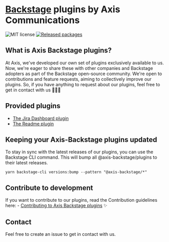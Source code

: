 # [Backstage](https://backstage.io) plugins by Axis Communications

![MIT license](https://img.shields.io/github/license/AxisCommunications/backstage-plugins)
[![Released packages](https://img.shields.io/badge/dynamic/json?url=https%3A%2F%2Fregistry.npmjs.com%2F-%2Fv1%2Fsearch%3Ftext%3D%40janus-idp&query=%24.objects.length&label=NPM%20packages)](https://www.npmjs.com/search?q=axis-backstage)

## What is Axis Backstage plugins?

At Axis, we've developed our own set of plugins exclusively available to us. Now, we're eager to share these with other companies and Backstage adopters as part of the Backstage open-source community. We're open to contributions and feature requests, aiming to collectively improve our plugins. So, if you have anything to request about our plugins, feel free to get in contact with us 👏🏻💯

## Provided plugins

- [The Jira Dashboard plugin](https://github.com/AxisCommunications/backstage-plugins/blob/main/plugins/jira-dashboard/README.md)
- [The Readme plugin](https://github.com/AxisCommunications/backstage-plugins/blob/main/plugins/readme/README.md)

## Keeping your Axis-Backstage plugins updated

To stay in sync with the latest releases of our plugins, you can use the Backstage CLI command. This will bump all @axis-backstage/plugins to their latest releases.

    yarn backstage-cli versions:bump --pattern "@axis-backstage/*"

## Contribute to development

If you want to contribute to our plugins, read the Contribution guidelines here: - [Contributing to Axis Backstage plugins](https://github.com/AxisCommunications/backstage-plugins/blob/main/CONTRIBUTING.md) ✨

## Contact

Feel free to create an issue to get in contact with us.
